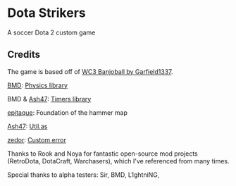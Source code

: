 # Dota Strikers

A soccer Dota 2 custom game

## Credits

The game is based off of [WC3 Banjoball by Garfield1337](http://www.hiveworkshop.com/forums/maps-564/banjoball-v1-18-a-218858/).

[BMD](https://github.com/bmddota): [Physics library](https://github.com/bmddota/barebones/blob/source2/game/dota_addons/barebones/scripts/vscripts/physics.lua)

BMD & [Ash47](https://github.com/ash47): [Timers library](https://github.com/bmddota/barebones/blob/source2/game/dota_addons/barebones/scripts/vscripts/timers.lua)

[epitaque](https://github.com/epitaque): Foundation of the hammer map

[Ash47](https://github.com/ash47): [Util.as](https://github.com/ash47/LegendsOfDota/blob/master/flash/Util.as)

[zedor](https://github.com/zedor): [Custom error](https://github.com/zedor/CustomError)

Thanks to Rook and Noya for fantastic open-source mod projects (RetroDota, DotaCraft, Warchasers), which I've referenced from many times. 

Special thanks to alpha testers: Sir, BMD, L1ghtniNG, 
